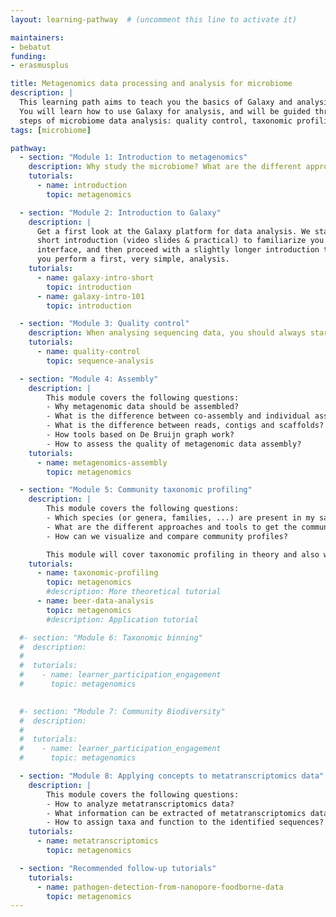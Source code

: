 ```yaml
---
layout: learning-pathway  # (uncomment this line to activate it)

maintainers:
- bebatut
funding:
- erasmusplus

title: Metagenomics data processing and analysis for microbiome
description: |
  This learning path aims to teach you the basics of Galaxy and analysis of metagenomics data.
  You will learn how to use Galaxy for analysis, and will be guided through the common
  steps of microbiome data analysis: quality control, taxonomic profiling, taxonomic binning, assembly, functional profiling, and also some applications
tags: [microbiome]

pathway:
  - section: "Module 1: Introduction to metagenomics"
    description: Why study the microbiome? What are the different approaches for metagenomics? This module will give you a short introduction to metagenomics.
    tutorials:
      - name: introduction
        topic: metagenomics

  - section: "Module 2: Introduction to Galaxy"
    description: |
      Get a first look at the Galaxy platform for data analysis. We start with a
      short introduction (video slides & practical) to familiarize you with the Galaxy
      interface, and then proceed with a slightly longer introduction tutorials where
      you perform a first, very simple, analysis.
    tutorials:
      - name: galaxy-intro-short
        topic: introduction
      - name: galaxy-intro-101
        topic: introduction

  - section: "Module 3: Quality control"
    description: When analysing sequencing data, you should always start with a quality control step to clean your data and make sure your data is good enough to answer your research question.
    tutorials:
      - name: quality-control
        topic: sequence-analysis

  - section: "Module 4: Assembly"
    description: |
        This module covers the following questions:
        - Why metagenomic data should be assembled?
        - What is the difference between co-assembly and individual assembly?
        - What is the difference between reads, contigs and scaffolds?
        - How tools based on De Bruijn graph work?
        - How to assess the quality of metagenomic data assembly?
    tutorials:
      - name: metagenomics-assembly
        topic: metagenomics

  - section: "Module 5: Community taxonomic profiling"
    description: |
        This module covers the following questions:
        - Which species (or genera, families, ...) are present in my sample?
        - What are the different approaches and tools to get the community profile of my sample? 
        - How can we visualize and compare community profiles?

        This module will cover taxonomic profiling in theory and also with an example tutorial.
    tutorials:
      - name: taxonomic-profiling
        topic: metagenomics
        #description: More theoretical tutorial
      - name: beer-data-analysis
        topic: metagenomics
        #description: Application tutorial

  #- section: "Module 6: Taxonomic binning"
  #  description: 
  #
  #  tutorials:
  #    - name: learner_participation_engagement
  #      topic: metagenomics

  
  #- section: "Module 7: Community Biodiversity"
  #  description: 
  #
  #  tutorials:
  #    - name: learner_participation_engagement
  #      topic: metagenomics

  - section: "Module 8: Applying concepts to metatranscriptomics data"
    description: |
        This module covers the following questions:
        - How to analyze metatranscriptomics data?
        - What information can be extracted of metatranscriptomics data?
        - How to assign taxa and function to the identified sequences?
    tutorials:
      - name: metatranscriptomics
        topic: metagenomics

  - section: "Recommended follow-up tutorials"
    tutorials:
      - name: pathogen-detection-from-nanopore-foodborne-data
        topic: metagenomics
---
```



